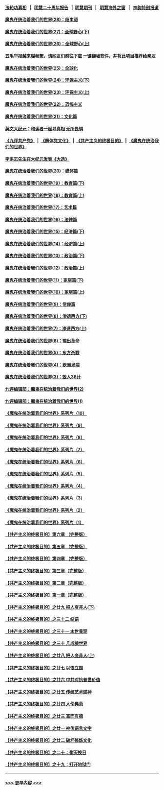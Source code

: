 #### [法轮功真相](https://github.com/gfw-breaker/truth/blob/master/README.md?t=0) &nbsp;&nbsp;|&nbsp;&nbsp; [明慧二十周年报告](https://github.com/gfw-breaker/mh-reports/blob/master/README.md?t=0) &nbsp;&nbsp;|&nbsp;&nbsp;[明慧期刊](https://github.com/gfw-breaker/mh-qikan) &nbsp;&nbsp;|&nbsp;&nbsp; [明慧海外之窗](https://github.com/gfw-breaker/mh-news/blob/master/README.md?t=0) &nbsp;&nbsp;|&nbsp;&nbsp; [神韵特别报道](https://github.com/gfw-breaker/mh-news/blob/master/shenyun.md?t=0)
#### [魔鬼在统治着我们的世界(28)：结束语](../pages/nsc422/n10936246.md?t=06101551) 
#### [魔鬼在统治着我们的世界(27)：全球野心(下)](../pages/nsc422/n10928319.md?t=06101551) 
#### [魔鬼在统治着我们的世界(26)：全球野心(上)](../pages/nsc422/n10900318.md?t=06101551) 
#### 五毛举报越来越频繁，请网友们前往下载 [一键翻墙软件](https://github.com/gfw-breaker/ssr-accounts)，并将此项目推荐给亲友
#### [魔鬼在统治着我们的世界(25)：全球化](../pages/nsc422/n10788205.md?t=06101551) 
#### [魔鬼在统治着我们的世界(24)：环保主义(下)](../pages/nsc422/n10695307.md?t=06101551) 
#### [魔鬼在统治着我们的世界(23)：环保主义(上)](../pages/nsc422/n10688613.md?t=06101551) 
#### [魔鬼在统治着我们的世界(22)：恐怖主义](../pages/nsc422/n10614727.md?t=06101551) 
#### [魔鬼在统治着我们的世界(21)：文化篇](../pages/nsc422/n10597706.md?t=06101551) 
#### [英文大纪元：和读者一起寻真相 无所畏惧](../pages/nsc422/n12542027.md?t=06101551) 
#### [《九评共产党》](https://github.com/begood0513/9ping.md/blob/master/README.md) &nbsp;|&nbsp; [《解体党文化》](../../../../jtdwh.md/blob/master/README.md)  &nbsp;|&nbsp; [《共产主义的终极目的》](../../../../gczydzjmd.md/blob/master/README.md) &nbsp;|&nbsp; [《魔鬼在统治我们的世界》](../../../../mgztzwmdsj.md/blob/master/README.md) 
#### [李洪志先生在大纪元发表《大选》](../pages/nsc422/n12534746.md?t=06101551) 
#### [魔鬼在统治着我们的世界(20)：媒体篇](../pages/nsc422/n10586579.md?t=06101551) 
#### [魔鬼在统治着我们的世界(19)：教育篇(下)](../pages/nsc422/n10564808.md?t=06101551) 
#### [魔鬼在统治着我们的世界(18)：教育篇(上)](../pages/nsc422/n10526970.md?t=06101551) 
#### [魔鬼在统治着我们的世界(17)：艺术篇](../pages/nsc422/n10499093.md?t=06101551) 
#### [魔鬼在统治着我们的世界(16)：法律篇](../pages/nsc422/n10485969.md?t=06101551) 
#### [魔鬼在统治着我们的世界(15)：经济篇(下)](../pages/nsc422/n10469975.md?t=06101551) 
#### [魔鬼在统治着我们的世界(14)：经济篇(上)](../pages/nsc422/n10457370.md?t=06101551) 
#### [魔鬼在统治着我们的世界(13)：政治篇(下)](../pages/nsc422/n10448270.md?t=06101551) 
#### [魔鬼在统治着我们的世界(12)：政治篇(上)](../pages/nsc422/n10444576.md?t=06101551) 
#### [魔鬼在统治着我们的世界(11)：家庭篇(下)](../pages/nsc422/n10440961.md?t=06101551) 
#### [魔鬼在统治着我们的世界(10)：家庭篇(上)](../pages/nsc422/n10435448.md?t=06101551) 
#### [魔鬼在统治着我们的世界(9)：信仰篇](../pages/nsc422/n10432159.md?t=06101551) 
#### [魔鬼在统治着我们的世界(8)：渗透西方(下)](../pages/nsc422/n10429603.md?t=06101551) 
#### [魔鬼在统治着我们的世界(7)：渗透西方(上)](../pages/nsc422/n10426013.md?t=06101551) 
#### [魔鬼在统治着我们的世界(6)：输出革命](../pages/nsc422/n10421536.md?t=06101551) 
#### [魔鬼在统治着我们的世界(5)：东方杀戮](../pages/nsc422/n10417707.md?t=06101551) 
#### [魔鬼在统治着我们的世界(4)：欧洲发端](../pages/nsc422/n10414890.md?t=06101551) 
#### [魔鬼在统治着我们的世界(3)：毁人36计](../pages/nsc422/n10411583.md?t=06101551) 
#### [九评编辑部：魔鬼在统治着我们的世界(2)](../pages/nsc422/n10410036.md?t=06101551) 
#### [九评编辑部：魔鬼在统治着我们的世界(1)](../pages/nsc422/n10406825.md?t=06101551) 
#### [《魔鬼在统治着我们的世界》系列片（10）](../pages/nsc422/n12292670.md?t=06101551) 
#### [《魔鬼在统治着我们的世界》系列片（9）](../pages/nsc422/n12290859.md?t=06101551) 
#### [《魔鬼在统治着我们的世界》系列片（8）](../pages/nsc422/n12287445.md?t=06101551) 
#### [《魔鬼在统治着我们的世界》系列片（7）](../pages/nsc422/n12283425.md?t=06101551) 
#### [《魔鬼在统治着我们的世界》系列片（6）](../pages/nsc422/n12282314.md?t=06101551) 
#### [《魔鬼在统治着我们的世界》系列片（5）](../pages/nsc422/n12281419.md?t=06101551) 
#### [《魔鬼在统治着我们的世界》系列片（4）](../pages/nsc422/n12274024.md?t=06101551) 
#### [《魔鬼在统治着我们的世界》系列片（3）](../pages/nsc422/n12271322.md?t=06101551) 
#### [《魔鬼在统治着我们的世界》系列片（2）](../pages/nsc422/n12269049.md?t=06101551) 
#### [《魔鬼在统治着我们的世界》系列片（1）](../pages/nsc422/n12267575.md?t=06101551) 
#### [【共产主义的终极目的】第六章 （完整版）](../pages/nsc422/n11428913.md?t=06101551) 
#### [【共产主义的终极目的】第五章 （完整版）](../pages/nsc422/n11428912.md?t=06101551) 
#### [【共产主义的终极目的】第四章 （完整版）](../pages/nsc422/n11428907.md?t=06101551) 
#### [【共产主义的终极目的】第三章（完整版）](../pages/nsc422/n11428848.md?t=06101551) 
#### [【共产主义的终极目的】第二章（完整版）](../pages/nsc422/n11428831.md?t=06101551) 
#### [【共产主义的终极目的】第一章（完整版）](../pages/nsc422/n11417651.md?t=06101551) 
#### [【共产主义的终极目的】之廿九 把人变非人(下)](../pages/nsc422/n11344140.md?t=06101551) 
#### [【共产主义的终极目的】之三十二 结语](../pages/nsc422/n11360535.md?t=06101551) 
#### [【共产主义的终极目的】之三十一 末世景观](../pages/nsc422/n11351129.md?t=06101551) 
#### [【共产主义的终极目的】之三十 几成狼世界](../pages/nsc422/n11348280.md?t=06101551) 
#### [【共产主义的终极目的】之廿八 把人变非人(上)](../pages/nsc422/n11340492.md?t=06101551) 
#### [【共产主义的终极目的】之廿七 以恨立国](../pages/nsc422/n11336944.md?t=06101551) 
#### [【共产主义的终极目的】之廿六 中共对抗普世价值](../pages/nsc422/n11324785.md?t=06101551) 
#### [【共产主义的终极目的】之廿五 传统艺术颂神](../pages/nsc422/n11296396.md?t=06101551) 
#### [【共产主义的终极目的】之廿四 人伦典范](../pages/nsc422/n11296397.md?t=06101551) 
#### [【共产主义的终极目的】之廿三 富而有德](../pages/nsc422/n11283598.md?t=06101551) 
#### [【共产主义的终极目的】之廿一 神传语言文字](../pages/nsc422/n11263265.md?t=06101551) 
#### [【共产主义的终极目的】之廿二 破坏修炼文化](../pages/nsc422/n11245728.md?t=06101551) 
#### [【共产主义的终极目的】之二十：偷天换日](../pages/nsc422/n11238846.md?t=06101551) 
#### [【共产主义的终极目的】之十九：打开地狱门](../pages/nsc422/n11206376.md?t=06101551) 

----
#### [ >>> 更早内容 <<< ](../indexes/nsc422-earlier.md)
